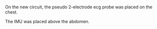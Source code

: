 On the new circuit, the pseudo 2-electrode ecg probe was placed on the chest.

The IMU was placed above the abdomen.
